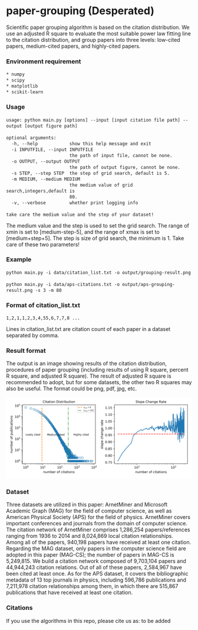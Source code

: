 # paper-grouping (Desperated)
Scientific paper grouping algorithm is based on the citation distribution. We use an adjusted R square to evaluate the most suitable power law fitting line to the citation distribution, and group papers into three levels: low-cited papers, medium-cited papers, and highly-cited papers.

### Environment requirement

    * numpy
    * scipy
    * matplotlib
    * scikit-learn


### Usage

    usage: python main.py [options] --input [input citation file path] --output [output figure path]

    optional arguments:
      -h, --help            show this help message and exit
      -i INPUTFILE, --input INPUTFILE
                            the path of input file, cannot be none.
      -o OUTPUT, --output OUTPUT
                            the path of output figure, cannot be none.
      -s STEP, --step STEP  the step of grid search, default is 5.
      -m MEDIUM, --medium MEDIUM
                            the medium value of grid search,integers,default is
                            80.
      -v, --verbose         whether print logging info

    take care the medium value and the step of your dataset!

The medium value and the step is used to set the grid search. The range of xmin is set to [medium-step-5], and the range of xmax is set to [medium+step+5]. The step is size of grid search, the minimum is 1. Take care of these two parameters!


### Example

    python main.py -i data/citation_list.txt -o output/grouping-result.png

    python main.py -i data/aps-citations.txt -o output/aps-grouping-result.png -s 3 -m 80

### Format of citation_list.txt

    1,2,1,1,2,3,4,55,6,7,7,8 ...

Lines in citation_list.txt are citation count of each paper in a dataset separated by comma.

### Result format
The output is an image showing results of the citation distribution, procedures of paper grouping (including results of using R square, percent R square, and adjusted R square). The result of adjusted R square is recommended to adopt, but for some datasets, the other two R squares may also be useful. The format could be png, pdf, jpg, etc.

![Grouping results of the demo](output/aps-grouping-result.png)


### Dataset
Three datasets are utilized in this paper: ArnetMiner and Microsoft Academic Graph (MAG) for the field of computer science, as well as American Physical Society (APS) for the field of physics. ArnetMiner covers important conferences and journals from the domain of computer science. The citation network of ArnetMiner comprises 1,286,254 papers/references ranging from 1936 to 2014 and 8,024,869 local citation relationships. Among all of the papers, 940,198 papers have received at least one citation. Regarding the MAG dataset, only papers in the computer science field are adopted in this paper (MAG-CS); the number of papers in MAG-CS is 5,249,815. We build a citation network composed of 9,703,104 papers and 44,944,243 citation relations. Out of all of these papers, 2,584,967 have been cited at least once. As for the APS dataset, it covers the bibliographic metadata of 13 top journals in physics, including 596,786 publications and 7,211,978 citation relationships among them, in which there are 515,867 publications that have received at least one citation.

### Citations
If you use the algorithms in this repo, please cite us as:
    to be added

